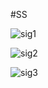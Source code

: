 #SS 

![sig1](https://github.com/user-attachments/assets/27acbce1-b802-4ef0-b1a3-456da631a12d)

![sig2](https://github.com/user-attachments/assets/4d775bcc-bce8-4ad3-a9c0-a4e5eb01a836)

![sig3](https://github.com/user-attachments/assets/c3364f6b-714d-4cb9-8b19-dda3424e78cc)
